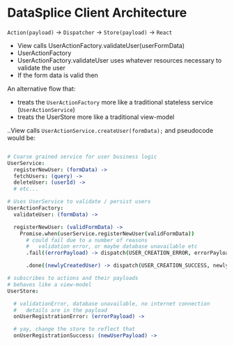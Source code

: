 # DataSplice Client Architecture

`Action(payload)` -> `Dispatcher` -> `Store(payload)` -> `React`


- View calls UserActionFactory.validateUser(userFormData)
- UserActionFactory
- UserActionFactory.validateUser uses whatever resources necessary to validate the user
- If the form data is valid then


An alternative flow that:

- treats the `UserActionFactory` more like a traditional stateless service (`UserActionService`)
- treats the UserStore more like a traditional view-model

..View calls `UserActionService.createUser(formData);` and pseudocode would be:

```coffeescript

# Coarse grained service for user business logic
UserService:
  registerNewUser: (formData) ->
  fetchUsers: (query) ->
  deleteUser: (userId) ->
  # etc...

# Uses UserService to validate / persist users
UserActionFactory:
  validateUser: (formData) ->

  registerNewUser: (validFormData) ->
    Promise.when(userService.registerNewUser(validFormData))
      # could fail due to a number of reasons
      #   validation error, or maybe database unavailable etc
      .fail((errorPayload) -> dispatch(USER_CREATION_ERROR, errorPayload))

      .done((newlyCreatedUser) -> dispatch(USER_CREATION_SUCCESS, newlyCreatedUser))

# subscribes to actions and their payloads
# behaves like a view-model
UserStore:

  # validationError, database unavailable, no internet connection
  #   details are in the payload
  onUserRegistrationError: (errorPayload) ->

  # yay, change the store to reflect that
  onUserRegistrationSuccess: (newUserPayload) ->

```
